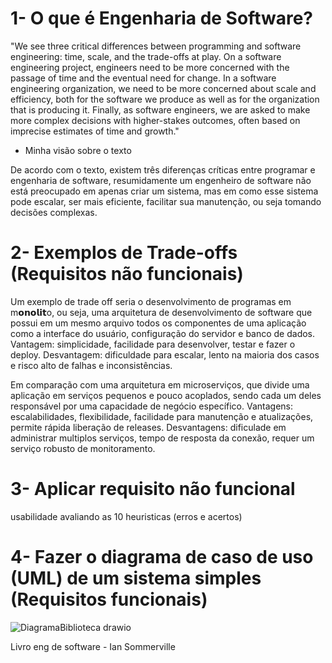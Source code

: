 # 1- O que é Engenharia de Software?

"We see three critical differences between programming and software engineering: time, scale, and the trade-offs at play. On a software engineering project, 
engineers need to be more concerned with the passage of time and the eventual need for change. In a software engineering organization, we need to be more concerned about scale and efficiency, 
both for the software we produce as well as for the organization that is producing it. Finally, as software engineers, we are asked to make more complex decisions with higher-stakes outcomes,
often based on imprecise estimates of time and growth."

- Minha visão sobre o texto

De acordo com o texto, existem três diferenças críticas entre programar e engenharia de software, resumidamente um engenheiro de software não está preocupado em apenas criar um sistema,
mas em como esse sistema pode escalar, ser mais eficiente, facilitar sua manutenção, ou seja tomando decisões complexas.


# 2- Exemplos de Trade-offs (Requisitos não funcionais)

Um exemplo de trade off seria o desenvolvimento de programas em m𝗼𝗻𝗼𝗹𝗶𝘁o, ou seja, uma arquitetura de desenvolvimento de software que possui em um mesmo arquivo todos os componentes de uma aplicação como a interface do usuário, configuração do servidor e banco de dados.
Vantagem: simplicidade, facilidade para desenvolver, testar e fazer o deploy.
Desvantagem: dificuldade para escalar, lento na maioria dos casos e risco alto de falhas e inconsistências.

Em comparação com uma arquitetura em microserviços, que divide uma aplicação em serviços pequenos e pouco acoplados, sendo cada um deles responsável por uma capacidade de negócio específico.
Vantagens: escalabilidades, flexibilidade, facilidade para manutenção e atualizações, permite rápida liberação de releases.
Desvantagens: dificulade em administrar multiplos serviços, tempo de resposta da conexão, requer um serviço robusto de monitoramento.

# 3- Aplicar requisito não funcional

usabilidade avaliando as 10 heuristicas (erros e acertos)


# 4- Fazer o diagrama de caso de uso (UML) de um sistema simples (Requisitos funcionais) 
![DiagramaBiblioteca drawio](https://github.com/gilvaneamaro/bertoti/assets/121205315/58288615-5538-4a1b-9695-a0d0afd2f0ba)



Livro eng de software - Ian Sommerville
